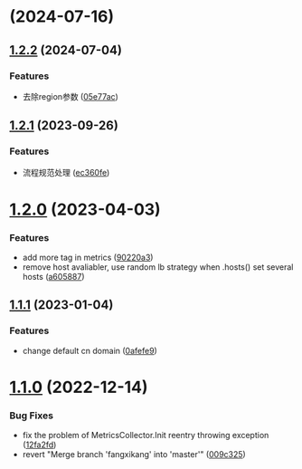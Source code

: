 # [](/byteair/volcengine-sdk-java-rec/compare/v1.2.2...v) (2024-07-16)



## [1.2.2](/byteair/volcengine-sdk-java-rec/compare/v1.2.1...v1.2.2) (2024-07-04)


### Features

* 去除region参数 ([05e77ac](/byteair/volcengine-sdk-java-rec/commits/05e77ac626f8e5f54512ed9e64d063000d7f15a7))



## [1.2.1](/byteair/volcengine-sdk-java-rec/compare/v1.2.0...v1.2.1) (2023-09-26)


### Features

* 流程规范处理 ([ec360fe](/byteair/volcengine-sdk-java-rec/commits/ec360fee5e36bb6ab1dac619b2cfaf1664598c84))



# [1.2.0](/byteair/volcengine-sdk-java-rec/compare/v1.1.1...v1.2.0) (2023-04-03)


### Features

* add more tag in metrics ([90220a3](/byteair/volcengine-sdk-java-rec/commits/90220a399984b12fe96805d314cfae86a71242fc))
* remove host avaliabler, use random lb strategy when .hosts() set several hosts ([a605887](/byteair/volcengine-sdk-java-rec/commits/a605887098d9bc2c25e19d0ec20aa64886944466))



## [1.1.1](/byteair/volcengine-sdk-java-rec/compare/v1.1.0...v1.1.1) (2023-01-04)


### Features

* change default cn domain ([0afefe9](/byteair/volcengine-sdk-java-rec/commits/0afefe9233602d9ece473d012f4f32b83b0e8686))



# [1.1.0](/byteair/volcengine-sdk-java-rec/compare/009c32506f7807b7991199d94be903826c015255...v1.1.0) (2022-12-14)


### Bug Fixes

* fix the problem of MetricsCollector.Init reentry throwing exception ([12fa2fd](/byteair/volcengine-sdk-java-rec/commits/12fa2fdc2eea71f9fe36f59784a0fbb7571902d9))
* revert "Merge branch 'fangxikang' into 'master'" ([009c325](/byteair/volcengine-sdk-java-rec/commits/009c32506f7807b7991199d94be903826c015255))



